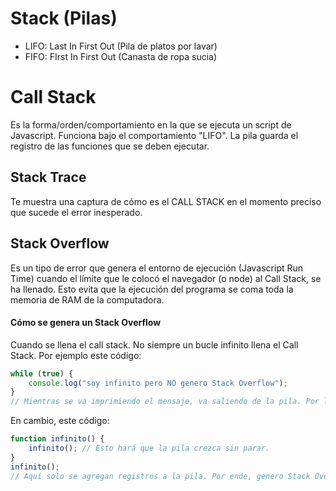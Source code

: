 # Stack (Pilas)

- LIFO: Last In First Out (Pila de platos por lavar)
- FIFO: FIrst In First Out (Canasta de ropa sucia)

# Call Stack

Es la forma/orden/comportamiento en la que se ejecuta un script de Javascript.
Funciona bajo el comportamiento "LIFO".
La pila guarda el registro de las funciones que se deben ejecutar.

## Stack Trace

Te muestra una captura de cómo es el CALL STACK en el momento preciso que sucede el error inesperado.

## Stack Overflow

Es un tipo de error que genera el entorno de ejecución (Javascript Run Time) cuando el límite que le colocó el navegador (o node) al Call Stack, se ha llenado. Esto evita que la ejecución del programa se coma toda la memoria de RAM de la computadora.

#### Cómo se genera un Stack Overflow

Cuando se llena el call stack. No siempre un bucle infinito llena el Call Stack.
Por ejemplo este código:
```js
while (true) {
    console.log("soy infinito pero NO genero Stack Overflow");
}
// Mientras se va imprimiendo el mensaje, va saliendo de la pila. Por lo tanto, nunca se llena.
```

En cambio, este código:
```js
function infinito() {
    infinito(); // Esto hará que la pila crezca sin parar.
}
infinito();
// Aquí solo se agregan registros a la pila. Por ende, genero Stack Overflow.
```

